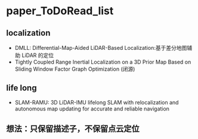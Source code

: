 # paper_ToDoRead_list

## localization

- DMLL: Differential-Map-Aided LiDAR-Based Localization:基于差分地图辅助 LiDAR 的定位
- Tightly Coupled Range Inertial Localization on a 3D Prior Map Based on Sliding Window Factor Graph Optimization (闭源)


## life long

- SLAM-RAMU: 3D LiDAR-IMU lifelong SLAM with relocalization and autonomous map updating for accurate and reliable navigation














## 想法：只保留描述子，不保留点云定位